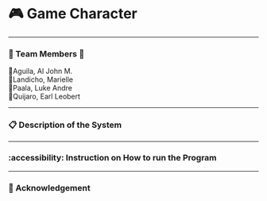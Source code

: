 # **🎮 Game Character**

---
### **💚 Team Members 💚**
🔹Aguila, Al John M.<br>
🔹Landicho, Marielle<br>
🔹Paala, Luke Andre<br>
🔹Quijaro, Earl Leobert

---
### **📋 Description of the System**

---
### **:accessibility: Instruction on How to run the Program**
---
###  **🔔 Acknowledgement** 

 
